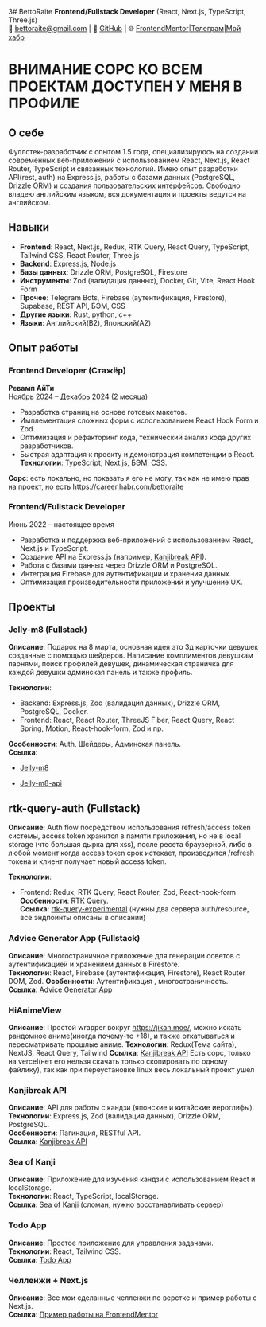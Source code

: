 3# BettoRaite
**Frontend/Fullstack Developer** (React, Next.js, TypeScript, Three.js)  
📧 bettoraite@gmail.com | 💼 [GitHub](https://github.com/BettoRaite) | 🌐 [FrontendMentor](https://www.frontendmentor.io/profile/BettoRaite)|[Телеграм](https://t.me/bettoraite
)|[Мой хабр](https://career.habr.com/bettoraite)

# ВНИМАНИЕ СОРС КО ВСЕМ ПРОЕКТАМ ДОСТУПЕН У МЕНЯ В ПРОФИЛЕ

## О себе
Фуллстек-разработчик с опытом 1.5 года, специализируюсь на создании современных веб-приложений с использованием React, Next.js, React Router, TypeScript и связанных технологий. Имею опыт разработки API(rest, auth) на Express.js, работы с базами данных (PostgreSQL, Drizzle ORM) и создания пользовательских интерфейсов. Свободно владею английским языком, вся документация и проекты ведутся на английском.

## Навыки
- **Frontend**: React, Next.js, Redux, RTK Query, React Query, TypeScript, Tailwind CSS, React Router, Three.js
- **Backend**: Express.js, Node.js
- **Базы данных**: Drizzle ORM, PostgreSQL, Firestore
- **Инструменты**: Zod (валидация данных), Docker, Git, Vite, React Hook Form
- **Прочее**: Telegram Bots, Firebase (аутентификация, Firestore), Supabase, REST API, БЭМ, CSS
- **Другие языки**: Rust, python, c++
- **Языки**: Английский(B2), Японский(A2)

## Опыт работы
### Frontend Developer (Стажёр)
**Ревамп АйТи**  
Ноябрь 2024 – Декабрь 2024 (2 месяца)
- Разработка страниц на основе готовых макетов.
- Имплементация сложных форм с использованием React Hook Form и Zod.
- Оптимизация и рефакторинг кода, технический анализ кода других разработчиков.
- Быстрая адаптация к проекту и демонстрация компетенции в React.  
**Технологии**: TypeScript, Next.js, БЭМ, CSS.

**Сорс**: есть локально, но показать я его не могу, так как не имею прав на проект, но есть 
https://career.habr.com/bettoraite

### Frontend/Fullstack Developer
Июнь 2022 – настоящее время
- Разработка и поддержка веб-приложений с использованием React, Next.js и TypeScript.
- Создание API на Express.js (например, [Kanjibreak API](https://rapidapi.com/BettoRaite/api/kanjibreakapi)).
- Работа с базами данных через Drizzle ORM и PostgreSQL.
- Интеграция Firebase для аутентификации и хранения данных.
- Оптимизация производительности приложений и улучшение UX.

## Проекты
### Jelly-m8 (Fullstack)
**Описание**: Подарок на 8 марта, основная идея это 3д карточки девушек созданные с помощью шейдеров.
Написание комплиментов девушкам парнями, поиск профилей девушек, динамическая страничка для каждой девушки
админская панель и также профиль. 

**Технологии**: 
- Backend: Express.js, Zod (валидация данных), Drizzle ORM, PostgreSQL, Docker.
- Frontend: React, React Router, ThreeJS Fiber, React Query, React Spring, Motion, React-hook-form, Zod и пр.

**Особенности**: Auth, Шейдеры, Админская панель.  
**Ссылка**:
- [Jelly-m8](https://github.com/BettoRaite/jelly-m8)

- [Jelly-m8-api](https://github.com/BettoRaite/jelly-m8-api)

## rtk-query-auth (Fullstack)
**Описание**: Auth flow посредством использования refresh/access token системы, access token хранится
в памяти приложения, но не в local storage (что большая дырка для xss), после ресета браузерной, либо в
любой момент когда access token срок истекает, производится /refresh токена и клиент получает новый
access token.

**Технологии**: 
- Frontend: Redux, RTK Query, React Router, Zod, React-hook-form
**Особенности**: RTK Query.  
**Ссылка**: [rtk-query-experimental](https://github.com/BettoRaite/rtk-query-auth/tree/rtx-query-experimental)
(нужны два сервера auth/resource, все эндпоинты описаны в описании)

### Advice Generator App (Fullstack)
**Описание**: Многостраничное приложение для генерации советов с аутентификацией и хранением данных в Firestore.  
**Технологии**: React, Firebase (аутентификация, Firestore), React Router DOM, Zod.
**Особенности**: Аутентификация , многостраничность.  
**Ссылка**: [Advice Generator App](https://advice-generator-app-iota-ten.vercel.app/)

### HiAnimeView
**Описание**: Простой wrapper вокруг https://jikan.moe/, можно искать рандомное аниме(иногда почему-то +18), и также откатываться и пересматривать
прошлые аниме.
**Технологии**: Redux(Тема сайта), NextJS, React Query, Tailwind
**Ссылка**: [Kanjibreak API](https://hianimeview.vercel.app)
Есть сорс, только на vercel(нет его нельзя скачать только скопировать по одному файлику), так как при переустановке linux
весь локальный проект ушел 
### Kanjibreak API
**Описание**: API для работы с кандзи (японские и китайские иероглифы).  
**Технологии**: Express.js, Zod (валидация данных), Drizzle ORM, PostgreSQL.  
**Особенности**: Пагинация, RESTful API.  
**Ссылка**: [Kanjibreak API](https://rapidapi.com/BettoRaite/api/kanjibreakapi)

### Sea of Kanji
**Описание**: Приложение для изучения кандзи с использованием React и localStorage.  
**Технологии**: React, TypeScript, localStorage.  
**Ссылка**: [Sea of Kanji](https://sea-of-kanji.vercel.app/) (сломан, нужно восстанавливать сервер)

### Todo App
**Описание**: Простое приложение для управления задачами.  
**Технологии**: React, Tailwind CSS.  
**Ссылка**: [Todo App](https://github.com/BettoRaite/todoapp)

### Челленжи + Next.js
**Описание**: Все мои сделанные челленжи по верстке и пример работы с Next.js.  
**Ссылка**: [Пример работы на FrontendMentor](https://www.frontendmentor.io/solutions/worker-news-landing-page-iowwiHZLBQ)


